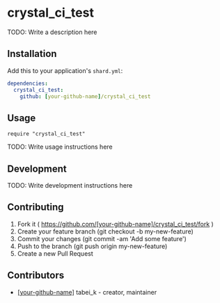 # crystal_ci_test

TODO: Write a description here

## Installation


Add this to your application's `shard.yml`:

```yaml
dependencies:
  crystal_ci_test:
    github: [your-github-name]/crystal_ci_test
```


## Usage


```crystal
require "crystal_ci_test"
```


TODO: Write usage instructions here

## Development

TODO: Write development instructions here

## Contributing

1. Fork it ( https://github.com/[your-github-name]/crystal_ci_test/fork )
2. Create your feature branch (git checkout -b my-new-feature)
3. Commit your changes (git commit -am 'Add some feature')
4. Push to the branch (git push origin my-new-feature)
5. Create a new Pull Request

## Contributors

- [[your-github-name]](https://github.com/[your-github-name]) tabei_k - creator, maintainer
